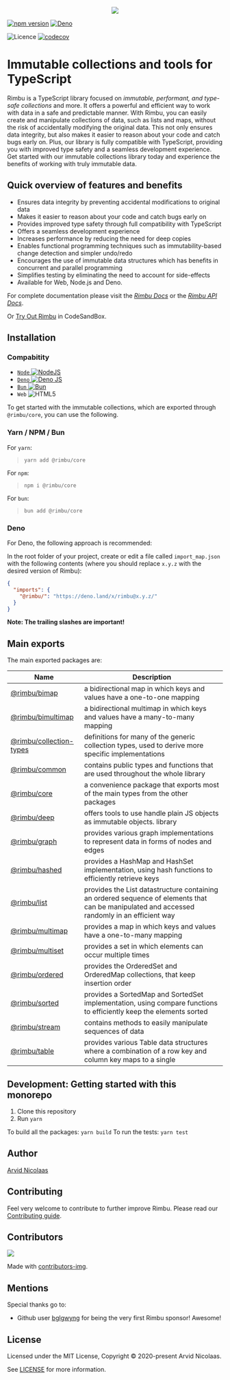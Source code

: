 <p align="center">
    <img src="https://github.com/rimbu-org/rimbu/raw/main/assets/rimbu_logo.svg" />
</p>

[![npm version](https://badge.fury.io/js/@rimbu%2Fcore.svg)](https://www.npmjs.com/package/@rimbu/core) [![Deno](https://shield.deno.dev/x/rimbu)](http://deno.land/x/rimbu)

![Licence](https://img.shields.io/github/license/rimbu-org/rimbu) [![codecov](https://codecov.io/gh/rimbu-org/rimbu/branch/main/graph/badge.svg?token=RSFK5B0N0Z)](https://codecov.io/gh/rimbu-org/rimbu)

# Immutable collections and tools for TypeScript

Rimbu is a TypeScript library focused on _immutable, performant, and type-safe collections_ and more. It offers a powerful and efficient way to work with data in a safe and predictable manner. With Rimbu, you can easily create and manipulate collections of data, such as lists and maps, without the risk of accidentally modifying the original data. This not only ensures data integrity, but also makes it easier to reason about your code and catch bugs early on. Plus, our library is fully compatible with TypeScript, providing you with improved type safety and a seamless development experience. Get started with our immutable collections library today and experience the benefits of working with truly immutable data.

## Quick overview of features and benefits

- Ensures data integrity by preventing accidental modifications to original data
- Makes it easier to reason about your code and catch bugs early on
- Provides improved type safety through full compatibility with TypeScript
- Offers a seamless development experience
- Increases performance by reducing the need for deep copies
- Enables functional programming techniques such as immutability-based change detection and simpler undo/redo
- Encourages the use of immutable data structures which has benefits in concurrent and parallel programming
- Simplifies testing by eliminating the need to account for side-effects
- Available for Web, Node.js and Deno.

For complete documentation please visit the _[Rimbu Docs](https://rimbu.org)_ or the _[Rimbu API Docs](https://rimbu.org/api)_.

Or [Try Out Rimbu](https://codesandbox.io/s/github/vitoke/rimbu-sandbox/tree/main?previewwindow=console&view=split&editorsize=65&moduleview=1&module=/src/index.ts) in CodeSandBox.

## Installation

### Compabitity

- [`Node` ![NodeJS](https://img.shields.io/badge/node.js-6DA55F?logo=node.js&logoColor=white)](https://nodejs.org)
- [`Deno` ![Deno JS](https://img.shields.io/badge/deno%20js-000000?logo=deno&logoColor=white)](https://deno.com/runtime)
- [`Bun` ![Bun](https://img.shields.io/badge/Bun-%23000000.svg?logoColor=white)](https://bun.sh/)
- `Web` ![HTML5](https://img.shields.io/badge/html5-%23E34F26.svg?logoColor=white)

To get started with the immutable collections, which are exported through `@rimbu/core`, you can use the following.

### Yarn / NPM / Bun

For `yarn`:

> `yarn add @rimbu/core`

For `npm`:

> `npm i @rimbu/core`

For `bun`:

> `bun add @rimbu/core`

### Deno

For Deno, the following approach is recommended:

In the root folder of your project, create or edit a file called `import_map.json` with the following contents (where you should replace `x.y.z` with the desired version of Rimbu):

```json
{
  "imports": {
    "@rimbu/": "https://deno.land/x/rimbu@x.y.z/"
  }
}
```

**Note: The trailing slashes are important!**

## Main exports

The main exported packages are:

| Name                                                 | Description                                                                                                                                  |
| ---------------------------------------------------- | -------------------------------------------------------------------------------------------------------------------------------------------- |
| [@rimbu/bimap](./rimbu/bimap)                       | a bidirectional map in which keys and values have a one-to-one mapping                                                                       |
| [@rimbu/bimultimap](./rimbu/bimultimap)             | a bidirectional multimap in which keys and values have a many-to-many mapping                                                                |
| [@rimbu/collection-types](./rimbu/collection-types) | definitions for many of the generic collection types, used to derive more specific implementations                                           |
| [@rimbu/common](./rimbu/common)                     | contains public types and functions that are used throughout the whole library                                                               |
| [@rimbu/core](./rimbu/core)                         | a convenience package that exports most of the main types from the other packages                                                            |
| [@rimbu/deep](./rimbu/deep)                         | offers tools to use handle plain JS objects as immutable objects. library                                                                    |
| [@rimbu/graph](./rimbu/graph)                       | provides various graph implementations to represent data in forms of nodes and edges                                                         |
| [@rimbu/hashed](./rimbu/hashed)                     | provides a HashMap and HashSet implementation, using hash functions to efficiently retrieve keys                                             |
| [@rimbu/list](./rimbu/list)                         | provides the List datastructure containing an ordered sequence of elements that can be manipulated and accessed randomly in an efficient way |
| [@rimbu/multimap](./rimbu/multimap)                 | provides a map in which keys and values have a one-to-many mapping                                                                           |
| [@rimbu/multiset](./rimbu/multiset)                 | provides a set in which elements can occur multiple times                                                                                    |
| [@rimbu/ordered](./rimbu/ordered)                   | provides the OrderedSet and OrderedMap collections, that keep insertion order                                                                |
| [@rimbu/sorted](./rimbu/sorted)                     | provides a SortedMap and SortedSet implementation, using compare functions to efficiently keep the elements sorted                           |
| [@rimbu/stream](./rimbu/stream)                     | contains methods to easily manipulate sequences of data                                                                                      |
| [@rimbu/table](./rimbu/table)                       | provides various Table data structures where a combination of a row key and column key maps to a single                                      |

## Development: Getting started with this monorepo

1. Clone this repository
2. Run `yarn`

To build all the packages: `yarn build`
To run the tests: `yarn test`

## Author

[Arvid Nicolaas](https://github.com/vitoke)

## Contributing

Feel very welcome to contribute to further improve Rimbu. Please read our [Contributing guide](https://github.com/rimbu-org/rimbu/blob/main/CONTRIBUTING.md).

## Contributors

<img src = "https://contrib.rocks/image?repo=rimbu-org/rimbu"/>

Made with [contributors-img](https://contrib.rocks).

## Mentions

Special thanks go to:

- Github user [bglgwyng](https://github.com/bglgwyng) for being the very first Rimbu sponsor! Awesome!

## License

Licensed under the MIT License, Copyright © 2020-present Arvid Nicolaas.

See [LICENSE](./LICENSE) for more information.
